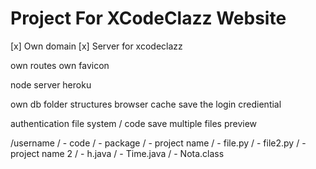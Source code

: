 # Project For XCodeClazz Website

[x] Own domain
[x] Server for xcodeclazz

own routes
own favicon

node server
heroku

own db
folder structures
browser cache
save the login crediential


authentication
file system / code save
multiple files preview


/username
/ - code
/    - package
/ 	- project name
/		- file.py
/		- file2.py
/	- project name 2
/		- h.java
/		- Time.java
/		- Nota.class



